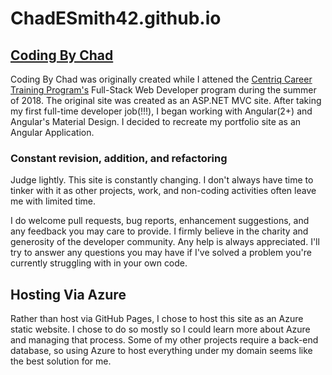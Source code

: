 # ChadESmith42.github.io
## [Coding By Chad](https://codingbychad.com)

Coding By Chad was originally created while I attened the [Centriq Career Training Program's](https://centriq.com) Full-Stack Web 
Developer program during the summer of 2018. The original site was created as an ASP.NET MVC site. After taking my first full-time
developer job(!!!), I began working with Angular(2+) and Angular's Material Design. I decided to recreate my portfolio site as an Angular
Application.

### Constant revision, addition, and refactoring
Judge lightly. This site is constantly changing. I don't always have time to tinker with it as other projects, work, and non-coding
activities often leave me with limited time.

I do welcome pull requests, bug reports, enhancement suggestions, and any feedback you may care to provide. I firmly believe in the 
charity and generosity of the developer community. Any help is always appreciated. I'll try to answer any questions you may have if I've
solved a problem you're currently struggling with in your own code.

## Hosting Via Azure
Rather than host via GitHub Pages, I chose to host this site as an Azure static website. I chose to do so mostly so I could learn more
about Azure and managing that process. Some of my other projects require a back-end database, so using Azure to host everything under my
domain seems like the best solution for me.
